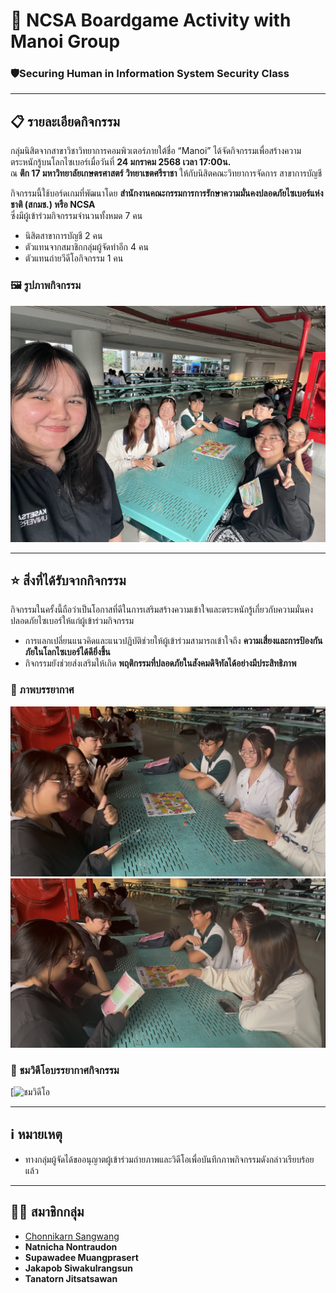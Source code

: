# 🎲 NCSA Boardgame Activity with Manoi Group  
### 🛡️Securing Human in Information System Security Class  

---

## 📋 รายละเอียดกิจกรรม  
กลุ่มนิสิตจากสาขาวิชาวิทยาการคอมพิวเตอร์ภายใต้ชื่อ “Manoi” ได้จัดกิจกรรมเพื่อสร้างความตระหนักรู้บนโลกไซเบอร์เมื่อวันที่ **24 มกราคม 2568 เวลา 17:00น.**  
ณ **ตึก 17 มหาวิทยาลัยเกษตรศาสตร์ วิทยาเขตศรีราชา** ให้กับนิสิตคณะวิทยาการจัดการ สาขาการบัญชี  

กิจกรรมนี้ใช้บอร์ดเกมที่พัฒนาโดย **สำนักงานคณะกรรมการการรักษาความมั่นคงปลอดภัยไซเบอร์แห่งชาติ (สกมช.) หรือ NCSA**  
ซึ่งมีผู้เข้าร่วมกิจกรรมจำนวนทั้งหมด 7 คน  
- นิสิตสาขาการบัญชี 2 คน  
- ตัวแทนจากสมาชิกกลุ่มผู้จัดทำอีก 4 คน
- ตัวแทนถ่ายวีดีโอกิจกรรม 1 คน

### 🖼️ รูปภาพกิจกรรม  
![ภาพกิจกรรม 1](image/pit1.jpg)

---

## ⭐ สิ่งที่ได้รับจากกิจกรรม  
กิจกรรมในครั้งนี้ถือว่าเป็นโอกาสที่ดีในการเสริมสร้างความเข้าใจและตระหนักรู้เกี่ยวกับความมั่นคงปลอดภัยไซเบอร์ให้แก่ผู้เข้าร่วมกิจกรรม  

- การแลกเปลี่ยนแนวคิดและแนวปฏิบัติช่วยให้ผู้เข้าร่วมสามารถเข้าใจถึง **ความเสี่ยงและการป้องกันภัยในโลกไซเบอร์ได้ดียิ่งขึ้น**  
- กิจกรรมยังช่วยส่งเสริมให้เกิด **พฤติกรรมที่ปลอดภัยในสังคมดิจิทัลได้อย่างมีประสิทธิภาพ**  

### 🌟 ภาพบรรยากาศ  
![ภาพกิจกรรม 2](image/pit2.jpg)  
![ภาพกิจกรรม 3](image/pit3.jpg)  

### 🎥 ชมวิดีโอบรรยากาศกิจกรรม  
[![ชมวิดีโอ](https://www.youtube.com/watch?v=2hpcDR_QJQM)

---

## ℹ️ หมายเหตุ  
- ทางกลุ่มผู้จัดได้ขออนุญาตผู้เข้าร่วมถ่ายภาพและวิดีโอเพื่อบันทึกภาพกิจกรรมดังกล่าวเรียบร้อยแล้ว  

---

## 👩‍💻 สมาชิกกลุ่ม  
- [Chonnikarn Sangwang](https://nixe97.github.io/boardgame.html) 
- **Natnicha Nontraudon**  
- **Supawadee Muangprasert**  
- **Jakapob Siwakulrangsun**  
- **Tanatorn Jitsatsawan**
